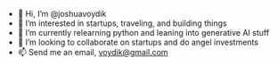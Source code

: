 - 👋 Hi, I’m @joshuavoydik
- 👀 I’m interested in startups, traveling, and building things
- 🌱 I’m currently relearning python and leaning into generative AI stuff 
- 💞️ I’m looking to collaborate on startups and do angel investments
- 📫 Send me an email, voydik@gmail.com

<!---
joshuavoydik/joshuavoydik is a ✨ special ✨ repository because its `README.md` (this file) appears on your GitHub profile.
You can click the Preview link to take a look at your changes.
--->
